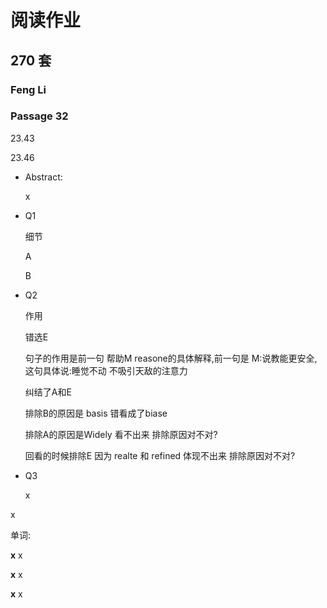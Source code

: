 # 阅读作业

## 270 套

### Feng Li

### Passage 32

23.43

23.46

* Abstract: 

  x

* Q1

  细节

  A

  B

* Q2

  作用

  错选E

  句子的作用是前一句 帮助M reasone的具体解释,前一句是 M:说教能更安全,这句具体说:睡觉不动 不吸引天敌的注意力

  纠结了A和E

  排除B的原因是 basis 错看成了biase

  排除A的原因是Widely 看不出来  排除原因对不对?

  回看的时候排除E 因为 realte 和 refined 体现不出来   排除原因对不对?

* Q3

  x

  

x

单词:

__x__ x

__x__ x

__x__ x











